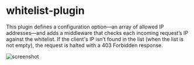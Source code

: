 # whitelist-plugin
This plugin defines a configuration option—an array of allowed IP addresses—and adds a middleware that checks each incoming request’s IP against the whitelist. If the client's IP isn’t found in the list (when the list is not empty), the request is halted with a 403 Forbidden response.

<img src="https://i.ibb.co/twdzwQTc/screenshot.png" alt="screenshot" border="0">
